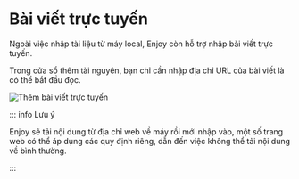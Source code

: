 # Bài viết trực tuyến

Ngoài việc nhập tài liệu từ máy local, Enjoy còn hỗ trợ nhập bài viết trực tuyến.

Trong cửa sổ thêm tài nguyên, bạn chỉ cần nhập địa chỉ URL của bài viết là có thể bắt đầu đọc.

![Thêm bài viết trực tuyến](/images/enjoy/document-webpage.png)

::: info Lưu ý

Enjoy sẽ tải nội dung từ địa chỉ web về máy rồi mới nhập vào, một số trang web có thể áp dụng các quy định riêng, dẫn đến việc không thể tải nội dung về bình thường.

:::